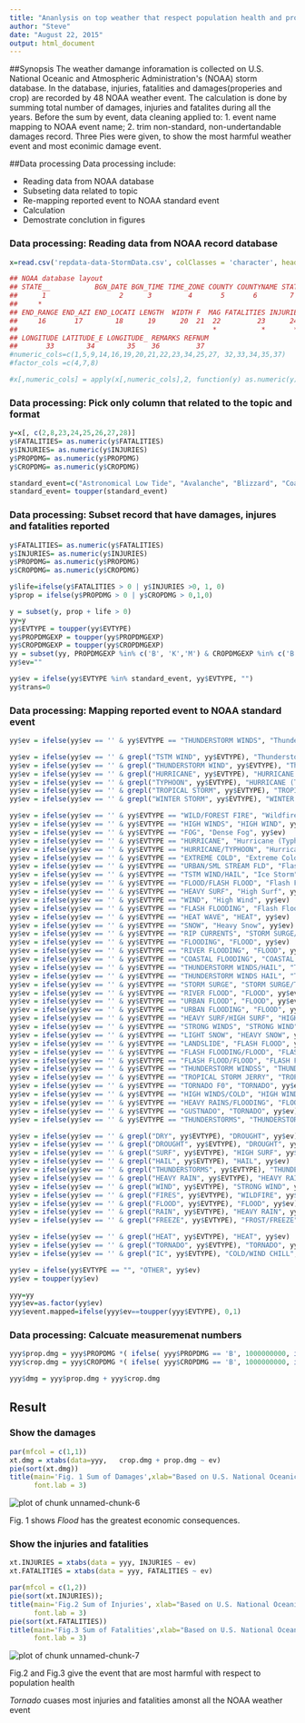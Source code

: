 ```yaml
---
title: "Ananlysis on top weather that respect population health and propety damage in US"
author: "Steve"
date: "August 22, 2015"
output: html_document
---
```



##Synopsis
The weather damange inforamation is collected on U.S. National Oceanic and Atmospheric Administration's (NOAA) storm database. In the database, injuries, fatalities and damages(properies and crop) are recorded by 48 NOAA weather event. The calculation is done by summing total number of damages, injuries and fatalites during all the years.
Before the sum by event, data cleaning applied to: 1. event name mapping to NOAA event name; 2. trim non-standard, non-undertandable damages record. Three Pies were given, to show the most harmful weather event and most econimic damage event.

##Data processing
Data processing include:

*   Reading data from NOAA database
*   Subseting data related to topic
*   Re-mapping reported event to NOAA standard event
*   Calculation
*   Demostrate conclution in figures

### Data processing: Reading data from NOAA record database

```r
x=read.csv('repdata-data-StormData.csv', colClasses = 'character', header=T)

## NOAA database layout
## STATE__           BGN_DATE BGN_TIME TIME_ZONE COUNTY COUNTYNAME STATE  EVTYPE BGN_RANGE BGN_AZI BGN_LOCATI END_DATE END_TIME COUNTY_END COUNTYENDN
##      1                  2      3         4       5       6        7       8     9         10        11        12         13       14          15  
##     *                                                                     *                        
## END_RANGE END_AZI END_LOCATI LENGTH  WIDTH F  MAG FATALITIES INJURIES PROPDMG PROPDMGEXP CROPDMG CROPDMGEXP WFO STATEOFFIC ZONENAMES LATITUDE
##     16       17        18      19      20  21  22         23      24       25        26      27       28       29       30        31    32                         
##                                                *           *       *       *         *       *         *      
## LONGITUDE LATITUDE_E LONGITUDE_ REMARKS REFNUM
##       33        34        35    36         37                                              
#numeric_cols=c(1,5,9,14,16,19,20,21,22,23,34,25,27, 32,33,34,35,37)
#factor_cols =c(4,7,8)

#x[,numeric_cols] = apply(x[,numeric_cols],2, function(y) as.numeric(y))
```

### Data processing: Pick only column that related to the topic and format



```r
y=x[, c(2,8,23,24,25,26,27,28)]
y$FATALITIES= as.numeric(y$FATALITIES)
y$INJURIES= as.numeric(y$INJURIES)
y$PROPDMG= as.numeric(y$PROPDMG)
y$CROPDMG= as.numeric(y$CROPDMG)

standard_event=c("Astronomical Low Tide", "Avalanche", "Blizzard", "Coastal Flood", "Cold/Wind Chill", "Debris Flow", "Dense Fog", "Dense Smoke", "Drought", "Dust Devil", "Dust Storm", "Excessive Heat", "Extreme Cold/Wind Chill", "Flash Flood", "Flood", "Frost/Freeze", "Funnel Cloud", "Freezing Fog", "Hail", "Heat", "Heavy Rain", "Heavy Snow", "High Surf", "High Wind", "Hurricane (Typhoon)", "Ice Storm", "Lake-Effect Snow", "Lakeshore Flood", "Lightning", "Marine Hail", "Marine High Wind", "Marine Strong Wind", "Marine Thunderstorm Wind", "Rip Current", "Seiche", "Sleet", "Storm Surge/Tide", "Strong Wind", "Thunderstorm Wind", "Tornado", "Tropical Depression", "Tropical Storm", "Tsunami", "Volcanic Ash", "Waterspout", "Wildfire", "Winter Storm", "Winter Weather")
standard_event= toupper(standard_event)
```
### Data processing: Subset record that have damages, injures and fatalities reported

```r
y$FATALITIES= as.numeric(y$FATALITIES)
y$INJURIES= as.numeric(y$INJURIES)
y$PROPDMG= as.numeric(y$PROPDMG)
y$CROPDMG= as.numeric(y$CROPDMG)

y$life=ifelse(y$FATALITIES > 0 | y$INJURIES >0, 1, 0)
y$prop = ifelse(y$PROPDMG > 0 | y$CROPDMG > 0,1,0)

y = subset(y, prop + life > 0)
yy=y
yy$EVTYPE = toupper(yy$EVTYPE)
yy$PROPDMGEXP = toupper(yy$PROPDMGEXP)
yy$CROPDMGEXP = toupper(yy$CROPDMGEXP)
yy = subset(yy, PROPDMGEXP %in% c('B', 'K','M') & CROPDMGEXP %in% c('B', 'K','M') )
yy$ev=""

yy$ev = ifelse(yy$EVTYPE %in% standard_event, yy$EVTYPE, "")
yy$trans=0
```
### Data processing: Mapping reported event to NOAA standard event

```r
yy$ev = ifelse(yy$ev == '' & yy$EVTYPE == "THUNDERSTORM WINDS", "Thunderstorm Wind", yy$ev)

yy$ev = ifelse(yy$ev == '' & grepl("TSTM WIND", yy$EVTYPE), "Thunderstorm Wind", yy$ev)
yy$ev = ifelse(yy$ev == '' & grepl("THUNDERSTORM WIND", yy$EVTYPE), "Thunderstorm Wind", yy$ev)
yy$ev = ifelse(yy$ev == '' & grepl("HURRICANE", yy$EVTYPE), "HURRICANE (TYPHOON)", yy$ev)
yy$ev = ifelse(yy$ev == '' & grepl("TYPHOON", yy$EVTYPE), "HURRICANE (TYPHOON)", yy$ev)
yy$ev = ifelse(yy$ev == '' & grepl("TROPICAL STORM", yy$EVTYPE), "TROPICAL STORM", yy$ev)
yy$ev = ifelse(yy$ev == '' & grepl("WINTER STORM", yy$EVTYPE), "WINTER STORM", yy$ev)

yy$ev = ifelse(yy$ev == '' & yy$EVTYPE == "WILD/FOREST FIRE", "Wildfire", yy$ev)
yy$ev = ifelse(yy$ev == '' & yy$EVTYPE == "HIGH WINDS", "HIGH WIND", yy$ev)
yy$ev = ifelse(yy$ev == '' & yy$EVTYPE == "FOG", "Dense Fog", yy$ev)
yy$ev = ifelse(yy$ev == '' & yy$EVTYPE == "HURRICANE", "Hurricane (Typhoon)", yy$ev)
yy$ev = ifelse(yy$ev == '' & yy$EVTYPE == "HURRICANE/TYPHOON", "Hurricane (Typhoon)", yy$ev)
yy$ev = ifelse(yy$ev == '' & yy$EVTYPE == "EXTREME COLD", "Extreme Cold/Wind Chill", yy$ev)
yy$ev = ifelse(yy$ev == '' & yy$EVTYPE == "URBAN/SML STREAM FLD", "Flash Flood", yy$ev)
yy$ev = ifelse(yy$ev == '' & yy$EVTYPE == "TSTM WIND/HAIL", "Ice Storm", yy$ev)
yy$ev = ifelse(yy$ev == '' & yy$EVTYPE == "FLOOD/FLASH FLOOD", "Flash Flood", yy$ev)
yy$ev = ifelse(yy$ev == '' & yy$EVTYPE == "HEAVY SURF", "High Surf", yy$ev)
yy$ev = ifelse(yy$ev == '' & yy$EVTYPE == "WIND", "High Wind", yy$ev)
yy$ev = ifelse(yy$ev == '' & yy$EVTYPE == "FLASH FLOODING", "Flash Flood", yy$ev)
yy$ev = ifelse(yy$ev == '' & yy$EVTYPE == "HEAT WAVE", "HEAT", yy$ev)
yy$ev = ifelse(yy$ev == '' & yy$EVTYPE == "SNOW", "Heavy Snow", yy$ev)
yy$ev = ifelse(yy$ev == '' & yy$EVTYPE == "RIP CURRENTS", "STORM SURGE/TIDE", yy$ev)
yy$ev = ifelse(yy$ev == '' & yy$EVTYPE == "FLOODING", "FLOOD", yy$ev)
yy$ev = ifelse(yy$ev == '' & yy$EVTYPE == "RIVER FLOODING", "FLOOD", yy$ev)
yy$ev = ifelse(yy$ev == '' & yy$EVTYPE == "COASTAL FLOODING", "COASTAL FLOOD", yy$ev)
yy$ev = ifelse(yy$ev == '' & yy$EVTYPE == "THUNDERSTORM WINDS/HAIL", "THUNDERSTORM WIND", yy$ev)
yy$ev = ifelse(yy$ev == '' & yy$EVTYPE == "THUNDERSTORM WINDS HAIL", "THUNDERSTORM WIND", yy$ev)
yy$ev = ifelse(yy$ev == '' & yy$EVTYPE == "STORM SURGE", "STORM SURGE/TIDE", yy$ev)
yy$ev = ifelse(yy$ev == '' & yy$EVTYPE == "RIVER FLOOD", "FLOOD", yy$ev)
yy$ev = ifelse(yy$ev == '' & yy$EVTYPE == "URBAN FLOOD", "FLOOD", yy$ev)
yy$ev = ifelse(yy$ev == '' & yy$EVTYPE == "URBAN FLOODING", "FLOOD", yy$ev)
yy$ev = ifelse(yy$ev == '' & yy$EVTYPE == "HEAVY SURF/HIGH SURF", "HIGH SURF", yy$ev)
yy$ev = ifelse(yy$ev == '' & yy$EVTYPE == "STRONG WINDS", "STRONG WIND", yy$ev)
yy$ev = ifelse(yy$ev == '' & yy$EVTYPE == "LIGHT SNOW", "HEAVY SNOW", yy$ev)
yy$ev = ifelse(yy$ev == '' & yy$EVTYPE == "LANDSLIDE", "FLASH FLOOD", yy$ev)
yy$ev = ifelse(yy$ev == '' & yy$EVTYPE == "FLASH FLOODING/FLOOD", "FLASH FLOOD", yy$ev)
yy$ev = ifelse(yy$ev == '' & yy$EVTYPE == "FLASH FLOOD/FLOOD", "FLASH FLOOD", yy$ev)
yy$ev = ifelse(yy$ev == '' & yy$EVTYPE == "THUNDERSTORM WINDSS", "THUNDERSTORM WIND", yy$ev)
yy$ev = ifelse(yy$ev == '' & yy$EVTYPE == "TROPICAL STORM JERRY", "TROPICAL STORM", yy$ev)
yy$ev = ifelse(yy$ev == '' & yy$EVTYPE == "TORNADO F0", "TORNADO", yy$ev)
yy$ev = ifelse(yy$ev == '' & yy$EVTYPE == "HIGH WINDS/COLD", "HIGH WIND", yy$ev)
yy$ev = ifelse(yy$ev == '' & yy$EVTYPE == "HEAVY RAINS/FLOODING", "FLOOD", yy$ev)
yy$ev = ifelse(yy$ev == '' & yy$EVTYPE == "GUSTNADO", "TORNADO", yy$ev)
yy$ev = ifelse(yy$ev == '' & yy$EVTYPE == "THUNDERSTORMS", "THUNDERSTORM WIND", yy$ev)

yy$ev = ifelse(yy$ev == '' & grepl("DRY", yy$EVTYPE), "DROUGHT", yy$ev)
yy$ev = ifelse(yy$ev == '' & grepl("DROUGHT", yy$EVTYPE), "DROUGHT", yy$ev)
yy$ev = ifelse(yy$ev == '' & grepl("SURF", yy$EVTYPE), "HIGH SURF", yy$ev)
yy$ev = ifelse(yy$ev == '' & grepl("HAIL", yy$EVTYPE), "HAIL", yy$ev)
yy$ev = ifelse(yy$ev == '' & grepl("THUNDERSTORMS", yy$EVTYPE), "THUNDERSTORM WIND", yy$ev)
yy$ev = ifelse(yy$ev == '' & grepl("HEAVY RAIN", yy$EVTYPE), "HEAVY RAIN", yy$ev)
yy$ev = ifelse(yy$ev == '' & grepl("WIND", yy$EVTYPE), "STRONG WIND", yy$ev)
yy$ev = ifelse(yy$ev == '' & grepl("FIRES", yy$EVTYPE), "WILDFIRE", yy$ev)
yy$ev = ifelse(yy$ev == '' & grepl("FLOOD", yy$EVTYPE), "FLOOD", yy$ev)
yy$ev = ifelse(yy$ev == '' & grepl("RAIN", yy$EVTYPE), "HEAVY RAIN", yy$ev)
yy$ev = ifelse(yy$ev == '' & grepl("FREEZE", yy$EVTYPE), "FROST/FREEZE", yy$ev)

yy$ev = ifelse(yy$ev == '' & grepl("HEAT", yy$EVTYPE), "HEAT", yy$ev)
yy$ev = ifelse(yy$ev == '' & grepl("TORNADO", yy$EVTYPE), "TORNADO", yy$ev)
yy$ev = ifelse(yy$ev == '' & grepl("IC", yy$EVTYPE), "COLD/WIND CHILL", yy$ev)

yy$ev = ifelse(yy$EVTYPE == "", "OTHER", yy$ev)
yy$ev = toupper(yy$ev)

yyy=yy
yyy$ev=as.factor(yy$ev)
yyy$event.mapped=ifelse(yyy$ev==toupper(yyy$EVTYPE), 0,1)
```

### Data processing: Calcuate measuremenat numbers

```r
yyy$prop.dmg = yyy$PROPDMG *( ifelse( yyy$PROPDMG == 'B', 1000000000, ifelse(yyy$PROPDMGEXP=='M', 1000000, ifelse(yyy$PROPDMGEXP=='K', 1000,1))))
yyy$crop.dmg = yyy$CROPDMG *( ifelse( yyy$CROPDMG == 'B', 1000000000, ifelse(yyy$CROPDMGEXP=='M', 1000000, ifelse(yyy$CROPDMGEXP=='K', 1000,1))))

yyy$dmg = yyy$prop.dmg + yyy$crop.dmg
```

## Result
### Show the damages


```r
par(mfcol = c(1,1))
xt.dmg = xtabs(data=yyy,   crop.dmg + prop.dmg ~ ev)
pie(sort(xt.dmg))
title(main='Fig. 1 Sum of Damages',xlab="Based on U.S. National Oceanic and \nAtmospheric Administration's (NOAA) storm",
      font.lab = 3)
```

![plot of chunk unnamed-chunk-6](figure/unnamed-chunk-6-1.png) 

Fig. 1 shows *Flood* has the greatest economic consequences.

### Show the injuries and fatalities




```r
xt.INJURIES = xtabs(data = yyy, INJURIES ~ ev)
xt.FATALITIES = xtabs(data = yyy, FATALITIES ~ ev)

par(mfcol = c(1,2))
pie(sort(xt.INJURIES));
title(main='Fig.2 Sum of Injuries', xlab="Based on U.S. National Oceanic and \nAtmospheric Administration's (NOAA) storm",
      font.lab = 3)
pie(sort(xt.FATALITIES))
title(main='Fig.3 Sum of Fatalities',xlab="Based on U.S. National Oceanic and \nAtmospheric Administration's (NOAA) storm",
      font.lab = 3)
```

![plot of chunk unnamed-chunk-7](figure/unnamed-chunk-7-1.png) 


Fig.2 and Fig.3 give the event that are most harmful with respect to population health

*Tornado* cuases most injuries and fatalities amonst all the NOAA weather event


